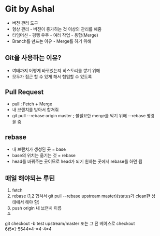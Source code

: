 # Git by Ashal
* 버전 관리 도구
* 형상 관리 - 버전이 증가하는 것 이상의 관리를 해줌
* 타임머신 - 평행 우주 - 여러 작업 - 통합(Merge)
* Branch를 만드는 이유 - Merge를 하기 위해
## Git을 사용하는 이유?
* 여태까지 어떻게 바뀌었는지 히스토리를 쌓기 위해
* 모두가 접근 할 수 있게 해서 협업할 수 있도록
## Pull Request
* pull ; Fetch + Merge
* 내 브랜치를 받아서 합쳐줘
* git pull --rebase origin master ; 불필요한 merge를 막기 위해 --rebase 명령을 줌
## rebase
* 내 브랜치가 생성된 곳 = base
* base의 위치는 옮기는 것 = rebase
* head를 바꿔주는 곳이므로 head가 되기 원하는 곳에서 rebase를 하면 됨

## 매일 해야되는 루틴

1. fetch
2. rebase (1,2 합쳐서 git pull --rebase upstream master)(status가 clean한 상태에서 해야 함)
3. push origin 내 브랜치 이름
4.      



git checkout -b test upstream/master 또는 그 전 베이스로 checkout
6t5=]-5544=4-=4-4=4